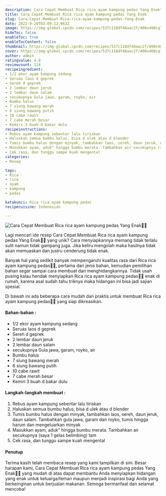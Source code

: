```yaml
---
description: Cara Cepat Membuat Rica rica ayam kampung pedas Yang Enak"
title: Cara Cepat Membuat Rica rica ayam kampung pedas Yang Enak
slug: Cara-Cepat-Membuat-Rica-rica-ayam-kampung-pedas-Yang-Enak
date: 2022-9-20T03:09:12.063Z
image: https://img-global.cpcdn.com/recipes/537c118df48aac2f/400x400cq70/photo.jpg
hideToc: false
enableToc: true
enableTocContent: false
thumbnail: https://img-global.cpcdn.com/recipes/537c118df48aac2f/400x400cq70/photo.jpg
cover: https://img-global.cpcdn.com/recipes/537c118df48aac2f/400x400cq70/photo.jpg
author: admin
ratingvalue: 4.8
reviewcount: 124
recipeingredient:
- 1/2 ekor ayam kampung sedang
- Seruas laos d geprek
- Sereh d geprek
- 2 lembar daun jeruk
- 2 lembar daun salam
- secukupnya Gula jawa, garam, royko, air
- Bumbu halus
- 7 siung bawang merah
- 6 siung bawang putih
- 10 cabe rawit
- 7 cabe merah besar
- Kemiri 3 buah d bakar dulu
recipeinstructions:
- Rebus ayam kampung sebentar lalu tiriskan
- Haluskan semua bumbu halus, bisa d ulek atau d blender
- Tumis bumbu halus dengan minyak, tambahkan laos, sereh, daun jeruk, daun salam. Tambahkan gula jawa, garam dan royko, tumis hingga harum dan mengeluarkan minyak
- Masukkan ayam, aduk" hingga bumbu merata. Tambahkan air secukupnya (saya 1 gelas belimbing) tam
- Cek rasa, dan tunggu sampe kuah mengental
categories:
- Resep

tags:
- Rica
- rica
- ayam
- kampung
- pedas

katakunci: Rica rica ayam kampung pedas
recipecuisine: Indonesian

---
```


![Cara Cepat Membuat Rica rica ayam kampung pedas Yang Enak👩‍🍳](https://img-global.cpcdn.com/recipes/537c118df48aac2f/400x400cq70/photo.jpg)

Lagi mencari ide resep Cara Cepat Membuat Rica rica ayam kampung pedas Yang Enak👩‍🍳 yang unik? Cara menyiapkannya memang tidak terlalu sulit namun tidak gampang juga. Jika keliru mengolah maka hasilnya tidak akan memuaskan dan justru cenderung tidak enak.

Banyak hal yang sedikit banyak mempengaruhi kualitas rasa dari Rica rica ayam kampung pedas👩‍🍳, pertama dari jenis bahan, kemudian pemilihan bahan segar sampai cara membuat dan menghidangkannya. Tidak usah pusing kalau hendak menyiapkan Rica rica ayam kampung pedas👩‍🍳 enak di rumah, karena asal sudah tahu triknya maka hidangan ini bisa jadi sajian spesial.

Di bawah ini ada beberapa cara mudah dan praktis untuk membuat Rica rica ayam kampung pedas👩‍🍳 yang siap dikreasikan.

<!--inarticleads1-->

#### Bahan-bahan :

- 1/2 ekor ayam kampung sedang
- Seruas laos d geprek
- Sereh d geprek
- 2 lembar daun jeruk
- 2 lembar daun salam
- secukupnya Gula jawa, garam, royko, air
- Bumbu halus
- 7 siung bawang merah
- 6 siung bawang putih
- 10 cabe rawit
- 7 cabe merah besar
- Kemiri 3 buah d bakar dulu

<!--inarticleads2-->

#### Langkah-langkah membuat :

1. Rebus ayam kampung sebentar lalu tiriskan
1. Haluskan semua bumbu halus, bisa d ulek atau d blender
1. Tumis bumbu halus dengan minyak, tambahkan laos, sereh, daun jeruk, daun salam. Tambahkan gula jawa, garam dan royko, tumis hingga harum dan mengeluarkan minyak
1. Masukkan ayam, aduk" hingga bumbu merata. Tambahkan air secukupnya (saya 1 gelas belimbing) tam
1. Cek rasa, dan tunggu sampe kuah mengental

#### Penutup

Terima kasih telah membaca resep yang kami tampilkan di sini. Besar harapan kami, Cara Cepat Membuat Rica rica ayam kampung pedas Yang Enak👩‍🍳 yang mudah di atas dapat membantu Anda menyiapkan hidangan yang enak untuk keluarga/teman maupun menjadi inspirasi bagi Anda yang berkeinginan untuk berjualan makanan. Semoga bermanfaat dan selamat mencoba!